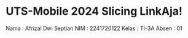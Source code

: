 # UTS-Mobile 2024 Slicing LinkAja!

Nama : Afrizal Dwi Septian
NIM : 2241720122
Kelas : TI-3A
Absen : 01
